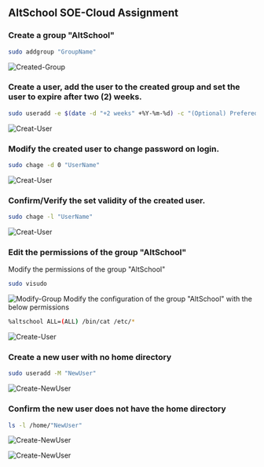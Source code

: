 ## AltSchool SOE-Cloud Assignment

### Create a group "AltSchool"
```bash
sudo addgroup "GroupName"
```
![Created-Group](/AltSchool/SOE-Cloud-Assignment/Assignment-1/assets/addgroup%20altschool.png)

### Create a user, add the user to the created group and set the user to expire after two (2) weeks.
```bash
sudo useradd -e $(date -d "+2 weeks" +%Y-%m-%d) -c "(Optional) Prefered comment" -m -G altschool -p '' "UserName"
```
![Creat-User](/AltSchool/SOE-Cloud-Assignment/Assignment-1/assets/create-user-validity.png)

### Modify the created user to change password on login.
```bash
sudo chage -d 0 "UserName"
```
![Creat-User](/AltSchool/SOE-Cloud-Assignment/Assignment-1/assets/User-password.png)

### Confirm/Verify the set validity of the created user.
```bash
sudo chage -l "UserName"
```
![Creat-User](/AltSchool/SOE-Cloud-Assignment/Assignment-1/assets/User-EOyebamiji-Validity.png)

### Edit the permissions of the group "AltSchool"
Modify the permissions of the group "AltSchool"
```bash
sudo visudo
```
![Modify-Group](/AltSchool/SOE-Cloud-Assignment/Assignment-1/assets/mod-group.png)
Modify the configuration of the group "AltSchool" with the below permissions
```bash
%altschool ALL=(ALL) /bin/cat /etc/*
```
![Create-User](/AltSchool/SOE-Cloud-Assignment/Assignment-1/assets/Sudoers.png)

### Create a new user with no home directory
```bash
sudo useradd -M "NewUser"
```
![Create-NewUser](/AltSchool/SOE-Cloud-Assignment/Assignment-1/assets/User-Create-Oyebamiji.png)

### Confirm the new user does not have the home directory

```bash
ls -l /home/"NewUser"
```
![Create-NewUser](/AltSchool/SOE-Cloud-Assignment/Assignment-1/assets/User-Create-Oyebamiji.png)

![Create-NewUser](/AltSchool/SOE-Cloud-Assignment/Assignment-1/assets/User-Oyebamiji.png)
